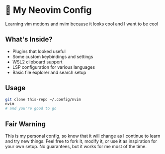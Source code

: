 # 🌊 My Neovim Config
Learning vim motions and nvim because it looks cool and I want to be cool

## What's Inside?

- Plugins that looked useful
- Some custom keybindings and settings
- WSL2 clipboard support
- LSP configuration for various languages
- Basic file explorer and search setup

## Usage

```bash
git clone this-repo ~/.config/nvim
nvim
# and you're good to go
```

## Fair Warning

This is my personal config, so know that it will change as I continue to learn and try new things. Feel free to fork it, modify it, or use it as inspiration for your own setup. No guarantees, but it works for me most of the time.
